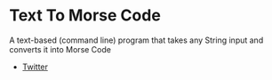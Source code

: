 # Text To Morse Code

A text-based (command line) program that takes any String input and converts it into Morse Code

- [Twitter](https://twitter.com/_fav_dev)